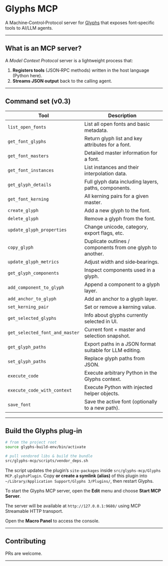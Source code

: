 # Glyphs MCP
A Machine‑Control‑Protocol server for [Glyphs](https://glyphsapp.com) that exposes font‑specific tools to AI/LLM agents.

---

## What is an MCP server?

A *Model Context Protocol* server is a lightweight process that:

1. **Registers tools** (JSON‑RPC methods) written in the host language (Python here).  
2. **Streams JSON output** back to the calling agent. 

---

## Command set (v0.3)

| Tool | Description |
|------|-------------|
| `list_open_fonts` | List all open fonts and basic metadata. |
| `get_font_glyphs` | Return glyph list and key attributes for a font. |
| `get_font_masters` | Detailed master information for a font. |
| `get_font_instances` | List instances and their interpolation data. |
| `get_glyph_details` | Full glyph data including layers, paths, components. |
| `get_font_kerning` | All kerning pairs for a given master. |
| `create_glyph` | Add a new glyph to the font. |
| `delete_glyph` | Remove a glyph from the font. |
| `update_glyph_properties` | Change unicode, category, export flags, etc. |
| `copy_glyph` | Duplicate outlines / components from one glyph to another. |
| `update_glyph_metrics` | Adjust width and side‑bearings. |
| `get_glyph_components` | Inspect components used in a glyph. |
| `add_component_to_glyph` | Append a component to a glyph layer. |
| `add_anchor_to_glyph` | Add an anchor to a glyph layer. |
| `set_kerning_pair` | Set or remove a kerning value. |
| `get_selected_glyphs` | Info about glyphs currently selected in UI. |
| `get_selected_font_and_master` | Current font + master and selection snapshot. |
| `get_glyph_paths` | Export paths in a JSON format suitable for LLM editing. |
| `set_glyph_paths` | Replace glyph paths from JSON. |
| `execute_code` | Execute arbitrary Python in the Glyphs context. |
| `execute_code_with_context` | Execute Python with injected helper objects. |
| `save_font` | Save the active font (optionally to a new path). |

---

## Build the Glyphs plug‑in

```bash
# from the project root
source glyphs-build-env/bin/activate

# pull vendored libs & build the bundle
src/glyphs-mcp/scripts/vendor_deps.sh
```

The script updates the plugin’s `site‑packages` inside `src/glyphs-mcp/Glyphs MCP.glyphsPlugin`.
Copy **or create a symlink (alias)** of this plugin into `~/Library/Application Support/Glyphs 3/Plugins/`, then restart Glyphs.

To start the Glyphs MCP server, open the **Edit** menu and choose **Start MCP Server**.

The server will be available at `http://127.0.0.1:9680/` using MCP Streamable HTTP transport.

Open the **Macro Panel** to access the console.

---

## Contributing
PRs are welcome.

---

